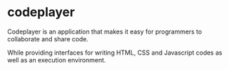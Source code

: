 # codeplayer
Codeplayer is an application that makes it easy for programmers to collaborate and share code. 

While providing interfaces for writing HTML, CSS and Javascript codes as well as an execution environment.
